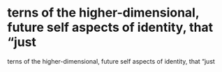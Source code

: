 # terns of the higher-dimensional, future self aspects of identity, that “just

terns of the higher-dimensional, future self aspects of identity, that “just